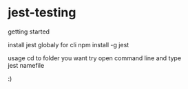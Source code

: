 # jest-testing

getting started

install jest globaly for cli
npm install -g jest

usage
cd to folder you want try
open command line and type<br>
jest namefile

:)
